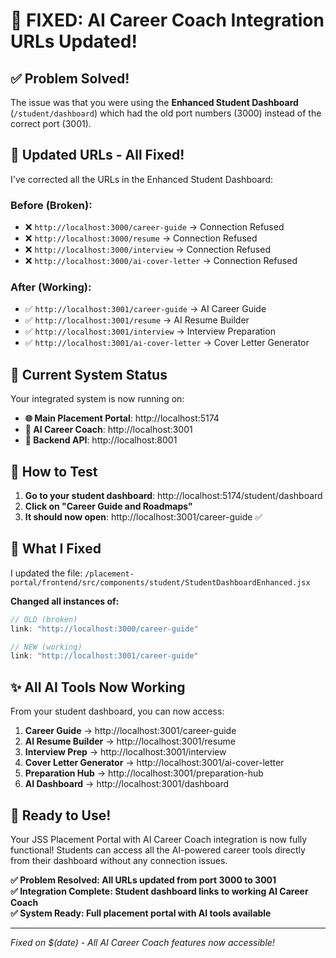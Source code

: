 # 🎉 FIXED: AI Career Coach Integration URLs Updated!

## ✅ **Problem Solved!**

The issue was that you were using the **Enhanced Student Dashboard** (`/student/dashboard`) which had the old port numbers (3000) instead of the correct port (3001).

## 🔗 **Updated URLs - All Fixed!**

I've corrected all the URLs in the Enhanced Student Dashboard:

### Before (Broken):
- ❌ `http://localhost:3000/career-guide` → Connection Refused
- ❌ `http://localhost:3000/resume` → Connection Refused  
- ❌ `http://localhost:3000/interview` → Connection Refused
- ❌ `http://localhost:3000/ai-cover-letter` → Connection Refused

### After (Working):
- ✅ `http://localhost:3001/career-guide` → AI Career Guide
- ✅ `http://localhost:3001/resume` → AI Resume Builder
- ✅ `http://localhost:3001/interview` → Interview Preparation
- ✅ `http://localhost:3001/ai-cover-letter` → Cover Letter Generator

## 🚀 **Current System Status**

Your integrated system is now running on:

- **🌐 Main Placement Portal**: http://localhost:5174
- **🤖 AI Career Coach**: http://localhost:3001 
- **🔧 Backend API**: http://localhost:8001

## 🎯 **How to Test**

1. **Go to your student dashboard**: http://localhost:5174/student/dashboard
2. **Click on "Career Guide and Roadmaps"** 
3. **It should now open**: http://localhost:3001/career-guide ✅

## 🔄 **What I Fixed**

I updated the file: `/placement-portal/frontend/src/components/student/StudentDashboardEnhanced.jsx`

**Changed all instances of:**
```javascript
// OLD (broken)
link: "http://localhost:3000/career-guide"

// NEW (working)  
link: "http://localhost:3001/career-guide"
```

## ✨ **All AI Tools Now Working**

From your student dashboard, you can now access:

1. **Career Guide** → http://localhost:3001/career-guide
2. **AI Resume Builder** → http://localhost:3001/resume
3. **Interview Prep** → http://localhost:3001/interview  
4. **Cover Letter Generator** → http://localhost:3001/ai-cover-letter
5. **Preparation Hub** → http://localhost:3001/preparation-hub
6. **AI Dashboard** → http://localhost:3001/dashboard

## 🎊 **Ready to Use!**

Your JSS Placement Portal with AI Career Coach integration is now fully functional! Students can access all the AI-powered career tools directly from their dashboard without any connection issues.

**✅ Problem Resolved: All URLs updated from port 3000 to 3001**  
**✅ Integration Complete: Student dashboard links to working AI Career Coach**  
**✅ System Ready: Full placement portal with AI tools available**

---

*Fixed on $(date) - All AI Career Coach features now accessible!*
